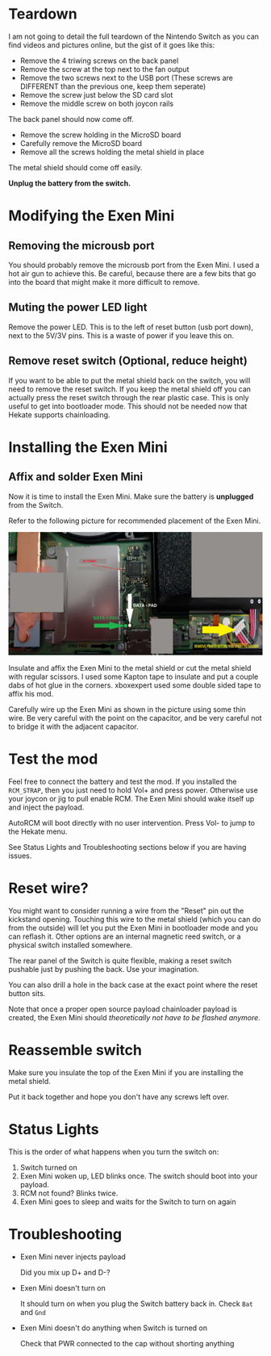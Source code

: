# Teardown

I am not going to detail the full teardown of the Nintendo Switch as you can
find videos and pictures online, but the gist of it goes like this:

* Remove the 4 triwing screws on the back panel
* Remove the screw at the top next to the fan output
* Remove the two screws next to the USB port (These screws are DIFFERENT than
  the previous one, keep them seperate)
* Remove the screw just below the SD card slot
* Remove the middle screw on both joycon rails

The back panel should now come off.

* Remove the screw holding in the MicroSD board
* Carefully remove the MicroSD board
* Remove all the screws holding the metal shield in place

The metal shield should come off easily.

**Unplug the battery from the switch.**

# Modifying the Exen Mini

## Removing the microusb port

You should probably remove the microusb port from the Exen Mini. I used a hot air
gun to achieve this. Be careful, because there are a few bits that go into the
board that might make it more difficult to remove.

## Muting the power LED light

Remove the power LED. This is to the left of reset button (usb port down), next to the 5V/3V pins. This is a waste of power if you
leave this on.

## Remove reset switch (Optional, reduce height)

If you want to be able to put the metal shield back on the switch, you will
need to remove the reset switch. If you keep the metal shield off you can
actually press the reset switch through the rear plastic case. This is only
useful to get into bootloader mode. This should not be needed now that Hekate
supports chainloading.

# Installing the Exen Mini

## Affix and solder Exen Mini

Now it is time to install the Exen Mini. Make sure the battery is **unplugged**
from the Switch.

Refer to the following picture for recommended placement of the Exen Mini.

![Exen Mini installation image](images/trinket-install-points.jpg)

Insulate and affix the Exen Mini to the metal shield or cut the metal shield with regular scissors. 
I used some Kapton tape to insulate and put a couple dabs of hot glue in the corners. xboxexpert used some
double sided tape to affix his mod.

Carefully wire up the Exen Mini as shown in the picture using some thin wire. Be
very careful with the point on the capacitor, and be very careful not to bridge
it with the adjacent capacitor.

# Test the mod

Feel free to connect the battery and test the mod. If you installed the
`RCM_STRAP`, then you just need to hold Vol+ and press power. Otherwise use
your joycon or jig to pull enable RCM. The Exen Mini should wake itself up and
inject the payload.

AutoRCM will boot directly with no user intervention. Press Vol- to jump to the Hekate menu.

See Status Lights and Troubleshooting sections below if you are having issues.

# Reset wire?

You might want to consider running a wire from the "Reset" pin out the
kickstand opening. Touching this wire to the metal shield (which you can do
from the outside) will let you put the Exen Mini in bootloader mode and you can
reflash it. Other options are an internal magnetic reed switch, or a physical
switch installed somewhere.

The rear panel of the Switch is quite flexible, making a reset switch pushable
just by pushing the back. Use your imagination.

You can also drill a hole in the back case at the exact point where the reset button sits.

Note that once a proper open source payload chainloader payload is created, the
Exen Mini should *theoretically not have to be flashed anymore*.

# Reassemble switch

Make sure you insulate the top of the Exen Mini if you are installing the metal
shield.

Put it back together and hope you don't have any screws left over.

# Status Lights

This is the order of what happens when you turn the switch on:

1. Switch turned on
2. Exen Mini woken up, LED blinks once. The switch should boot into your payload.
3. RCM not found? Blinks twice.
4. Exen Mini goes to sleep and waits for the Switch to turn on again

# Troubleshooting

* Exen Mini never injects payload

  Did you mix up D+ and D-?

* Exen Mini doesn't turn on

  It should turn on when you plug the Switch battery back in. Check `Bat` and
`Gnd`

* Exen Mini doesn't do anything when Switch is turned on

  Check that PWR connected to the cap without shorting anything